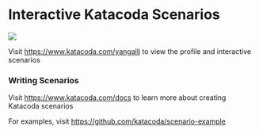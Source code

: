 # Interactive Katacoda Scenarios

[![](http://shields.katacoda.com/katacoda/yangalli/count.svg)](https://www.katacoda.com/yangalli "Get your profile on Katacoda.com")

Visit https://www.katacoda.com/yangalli to view the profile and interactive scenarios

### Writing Scenarios
Visit https://www.katacoda.com/docs to learn more about creating Katacoda scenarios

For examples, visit https://github.com/katacoda/scenario-example
